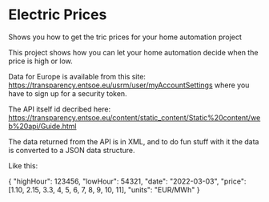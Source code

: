 # Electric Prices

Shows you how to get the tric prices for your home automation project

This project shows how you can let your home automation decide when the price is high or low.

Data for Europe is available from this site: https://transparency.entsoe.eu/usrm/user/myAccountSettings where you have to sign up for a security token.

The API itself id decribed here: https://transparency.entsoe.eu/content/static_content/Static%20content/web%20api/Guide.html

The data returned from the API is in XML, and to do fun stuff with it the data is converted to a JSON data structure.

Like this: 

{
	"highHour": 123456,
	"lowHour": 54321,
	"date": "2022-03-03",
	"price": [1.10, 2.15, 3.3, 4, 5, 6, 7, 8, 9, 10, 11],
	"units": "EUR/MWh"
}
